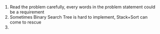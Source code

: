 1. Read the problem carefully, every words in the problem statement could be a requirement
2. Sometimes Binary Search Tree is hard to implement, Stack+Sort can come to rescue 
3. 